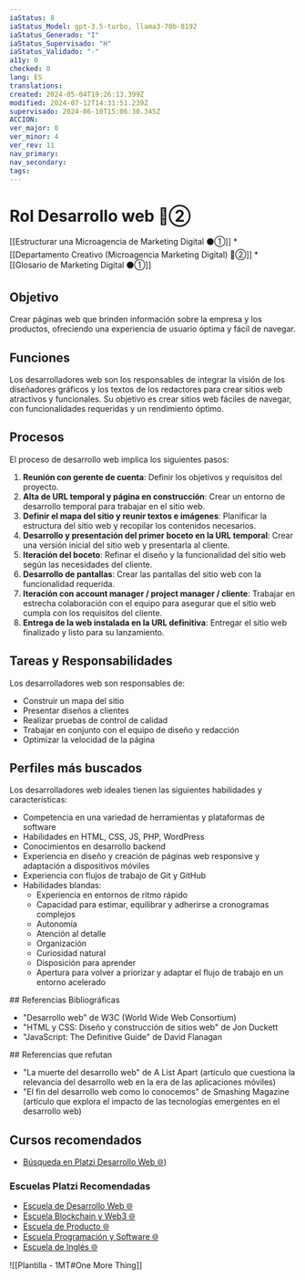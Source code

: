```yaml
---
iaStatus: 8
iaStatus_Model: gpt-3.5-turbo, llama3-70b-8192
iaStatus_Generado: "I"
iaStatus_Supervisado: "H"
iaStatus_Validado: "-"
a11y: 0
checked: 0
lang: ES
translations: 
created: 2024-05-04T19:26:13.399Z
modified: 2024-07-12T14:31:51.239Z
supervisado: 2024-06-10T15:06:30.345Z
ACCION: 
ver_major: 0
ver_minor: 4
ver_rev: 11
nav_primary: 
nav_secondary: 
tags:
---
```

# Rol Desarrollo web 🔴②

[[Estructurar una Microagencia de Marketing Digital  ⚫①]] 
	* [[Departamento Creativo (Microagencia Marketing Digital) 🔴②]]
	* [[Glosario de Marketing Digital ⚫①]]

## Objetivo

Crear páginas web que brinden información sobre la empresa y los productos, ofreciendo una experiencia de usuario óptima y fácil de navegar.

## Funciones

Los desarrolladores web son los responsables de integrar la visión de los diseñadores gráficos y los textos de los redactores para crear sitios web atractivos y funcionales. Su objetivo es crear sitios web fáciles de navegar, con funcionalidades requeridas y un rendimiento óptimo.

## Procesos

El proceso de desarrollo web implica los siguientes pasos:

1. **Reunión con gerente de cuenta**: Definir los objetivos y requisitos del proyecto.
2. **Alta de URL temporal y página en construcción**: Crear un entorno de desarrollo temporal para trabajar en el sitio web.
3. **Definir el mapa del sitio y reunir textos e imágenes**: Planificar la estructura del sitio web y recopilar los contenidos necesarios.
4. **Desarrollo y presentación del primer boceto en la URL temporal**: Crear una versión inicial del sitio web y presentarla al cliente.
5. **Iteración del boceto**: Refinar el diseño y la funcionalidad del sitio web según las necesidades del cliente.
6. **Desarrollo de pantallas**: Crear las pantallas del sitio web con la funcionalidad requerida.
7. **Iteración con account manager / project manager / cliente**: Trabajar en estrecha colaboración con el equipo para asegurar que el sitio web cumpla con los requisitos del cliente.
8. **Entrega de la web instalada en la URL definitiva**: Entregar el sitio web finalizado y listo para su lanzamiento.

## Tareas y Responsabilidades

Los desarrolladores web son responsables de:

* Construir un mapa del sitio
* Presentar diseños a clientes
* Realizar pruebas de control de calidad
* Trabajar en conjunto con el equipo de diseño y redacción
* Optimizar la velocidad de la página

## Perfiles más buscados

Los desarrolladores web ideales tienen las siguientes habilidades y características:

* Competencia en una variedad de herramientas y plataformas de software
* Habilidades en HTML, CSS, JS, PHP, WordPress
* Conocimientos en desarrollo backend
* Experiencia en diseño y creación de páginas web responsive y adaptación a dispositivos móviles
* Experiencia con flujos de trabajo de Git y GitHub
* Habilidades blandas:
	+ Experiencia en entornos de ritmo rápido
	+ Capacidad para estimar, equilibrar y adherirse a cronogramas complejos
	+ Autonomía
	+ Atención al detalle
	+ Organización
	+ Curiosidad natural
	+ Disposición para aprender
	+ Apertura para volver a priorizar y adaptar el flujo de trabajo en un entorno acelerado

## Referencias Bibliográficas

* "Desarrollo web" de W3C (World Wide Web Consortium)
* "HTML y CSS: Diseño y construcción de sitios web" de Jon Duckett
* "JavaScript: The Definitive Guide" de David Flanagan

## Referencias que refutan

* "La muerte del desarrollo web" de A List Apart (artículo que cuestiona la relevancia del desarrollo web en la era de las aplicaciones móviles)
* "El fin del desarrollo web como lo conocemos" de Smashing Magazine (artículo que explora el impacto de las tecnologías emergentes en el desarrollo web)
## Cursos recomendados

* [Búsqueda en Platzi Desarrollo Web 🌐](https://platzi.com/buscar/?search=Desarrollo%20web))

 ### Escuelas Platzi Recomendadas

* [Escuela de Desarrollo Web 🌐](https://platzi.com/escuela/web/)
* [Escuela Blockchain y Web3 🌐](https://platzi.com/escuela/blockchain/)
* [Escuela de Producto 🌐](https://platzi.com/escuela/producto/)
* [Escuela Programación y Software 🌐](https://platzi.com/escuela/programacion-software/)
* [Escuela de Inglés 🌐](https://platzi.com/escuela/ingles/)

![[Plantilla - 1MT#One More Thing]]